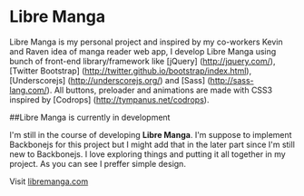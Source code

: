 Libre Manga
===========

Libre Manga is my personal project and inspired by my co-workers Kevin and Raven idea of manga reader web app, I develop Libre Manga using bunch of front-end library/framework like [jQuery] (http://jquery.com/), [Twitter Bootstrap] (http://twitter.github.io/bootstrap/index.html), [Underscorejs] (http://underscorejs.org/) and [Sass] (http://sass-lang.com/). All buttons, preloader and animations are made with CSS3 inspired by [Codrops] (http://tympanus.net/codrops).

##Libre Manga is currently in development

I'm still in the course of developing **Libre Manga**. I'm suppose to implement Backbonejs for this project but I might add that in the later part since I'm still new to Backbonejs. I love exploring things and putting it all together in my project. As you can see I preffer simple design.

Visit [libremanga.com](http://libremanga.com)


